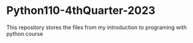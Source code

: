# Python110-4thQuarter-2023
This repository stores the files from my introduction to programing with python course
